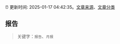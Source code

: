 :alarm_clock: 更新时间: 2025-01-17 04:42:35。[文章来源](/README.md)、[文章分类](/TAGS.md)

## 报告


> 关键字：`报告`、`月报`



